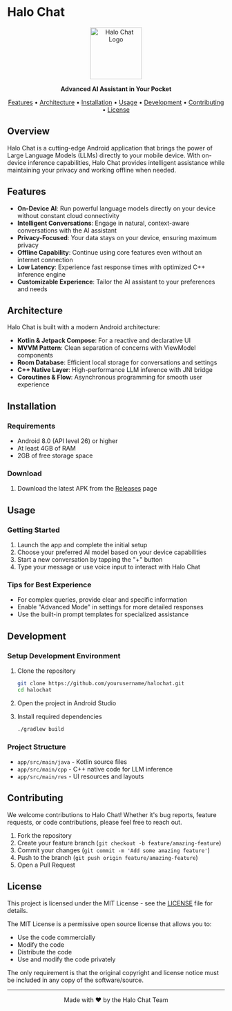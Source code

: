 # Halo Chat

<p align="center">
  <img src="app/src/main/res/mipmap/ic_launcher.xml" alt="Halo Chat Logo" width="120" height="120">
</p>

<p align="center">
  <strong>Advanced AI Assistant in Your Pocket</strong>
</p>

<p align="center">
  <a href="#features">Features</a> •
  <a href="#architecture">Architecture</a> •
  <a href="#installation">Installation</a> •
  <a href="#usage">Usage</a> •
  <a href="#development">Development</a> •
  <a href="#contributing">Contributing</a> •
  <a href="#license">License</a>
</p>

## Overview

Halo Chat is a cutting-edge Android application that brings the power of Large Language Models (LLMs) directly to your mobile device. With on-device inference capabilities, Halo Chat provides intelligent assistance while maintaining your privacy and working offline when needed.

## Features

- **On-Device AI**: Run powerful language models directly on your device without constant cloud connectivity
- **Intelligent Conversations**: Engage in natural, context-aware conversations with the AI assistant
- **Privacy-Focused**: Your data stays on your device, ensuring maximum privacy
- **Offline Capability**: Continue using core features even without an internet connection
- **Low Latency**: Experience fast response times with optimized C++ inference engine
- **Customizable Experience**: Tailor the AI assistant to your preferences and needs

## Architecture

Halo Chat is built with a modern Android architecture:

- **Kotlin & Jetpack Compose**: For a reactive and declarative UI
- **MVVM Pattern**: Clean separation of concerns with ViewModel components
- **Room Database**: Efficient local storage for conversations and settings
- **C++ Native Layer**: High-performance LLM inference with JNI bridge
- **Coroutines & Flow**: Asynchronous programming for smooth user experience

## Installation

### Requirements
- Android 8.0 (API level 26) or higher
- At least 4GB of RAM
- 2GB of free storage space

### Download
1. Download the latest APK from the [Releases](https://github.com/snowey7809/halochat/releases) page

## Usage

### Getting Started
1. Launch the app and complete the initial setup
2. Choose your preferred AI model based on your device capabilities
3. Start a new conversation by tapping the "+" button
4. Type your message or use voice input to interact with Halo Chat

### Tips for Best Experience
- For complex queries, provide clear and specific information
- Enable "Advanced Mode" in settings for more detailed responses
- Use the built-in prompt templates for specialized assistance

## Development

### Setup Development Environment
1. Clone the repository
   ```bash
   git clone https://github.com/yourusername/halochat.git
   cd halochat
   ```

2. Open the project in Android Studio

3. Install required dependencies
   ```bash
   ./gradlew build
   ```

### Project Structure
- `app/src/main/java` - Kotlin source files
- `app/src/main/cpp` - C++ native code for LLM inference
- `app/src/main/res` - UI resources and layouts

## Contributing

We welcome contributions to Halo Chat! Whether it's bug reports, feature requests, or code contributions, please feel free to reach out.

1. Fork the repository
2. Create your feature branch (`git checkout -b feature/amazing-feature`)
3. Commit your changes (`git commit -m 'Add some amazing feature'`)
4. Push to the branch (`git push origin feature/amazing-feature`)
5. Open a Pull Request

## License

This project is licensed under the MIT License - see the [LICENSE](LICENSE) file for details.

The MIT License is a permissive open source license that allows you to:
- Use the code commercially
- Modify the code
- Distribute the code
- Use and modify the code privately

The only requirement is that the original copyright and license notice must be included in any copy of the software/source.

---

<p align="center">
  Made with ❤️ by the Halo Chat Team
</p>